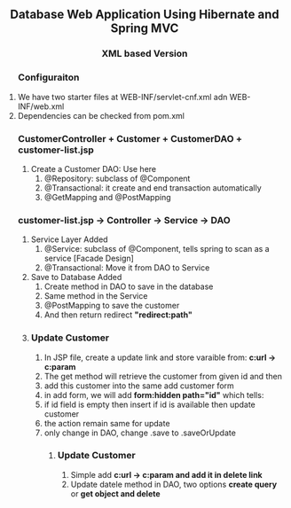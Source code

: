 <h2 align="center">Database Web Application Using Hibernate and Spring MVC</h2>
<h3 align="center">XML based Version</h3>

<ol>
	<h3>Configuraiton</h3>
	<li>We have two starter files at WEB-INF/servlet-cnf.xml adn WEB-INF/web.xml</li>
	<li>Dependencies can be checked from pom.xml</li>
</ol>

<ol>
	<h3>CustomerController + Customer + CustomerDAO + customer-list.jsp</h3>
	<ol>
		<li>Create a Customer DAO:  Use here
			<ol>
				<li>@Repository: subclass of @Component</li>
				<li>@Transactional: it create and end transaction automatically</li>
				<li>@GetMapping and @PostMapping</li>
			</ol>
		</li>
	</ol>
	<h3>customer-list.jsp -> Controller -> Service ->  DAO</h3>
	<ol>
		<li>Service Layer Added
			<ol>
				<li>@Service: subclass of @Component, tells spring to scan as a service [Facade Design]</li>
				<li>@Transactional: Move it from DAO to Service</li>
			</ol>
		</li>
		<li>Save to Database Added
			<ol>
				<li>Create method in DAO to save in the database</li>
				<li>Same method in the Service</li>
				<li>@PostMapping to save the customer</li>
				<li>And then return redirect <strong>"redirect:path"</strong></li>				
			</ol>
		</li>
		<li><h3>Update Customer</h3>
			<ol>
				<li>In JSP file, create a update link and store varaible from: <strong>c:url -> c:param</strong></li>
				<li>The get method will retrieve the customer from given id and then </li>
				<li>add this customer into the same add customer form</li>
				<li>in add form, we will add <strong>form:hidden path="id"</strong> which tells: </li>
				<li>if id field is empty then insert if id is available then update customer</li>
				<li>the action remain same for update</li>
				<li>only change in DAO, change .save to .saveOrUpdate</li>
			<ol>
		</li>
		<li><h3>Update Customer</h3>
		<ol>
			<li>Simple add <strong>c:url -&gt; c:param and add it in delete link</strong></li>
			<li>Update datele method in DAO, two options <strong>create query </strong> or <strong>get object and delete</strong></li>
		</ol>
	</ol>
	
</ol>
